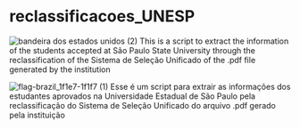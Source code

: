 # reclassificacoes_UNESP
![bandeira dos estados unidos (2)](https://github.com/rafaelbkneip/cheat-sheet/assets/69248454/18a1e69e-cb09-49d1-b434-a0d96bd3bd14)
This is a script to extract the information of the students accepted at São Paulo State University through the reclassification of the Sistema de Seleção Unificado of the .pdf file generated by the institution

![flag-brazil_1f1e7-1f1f7 (1)](https://github.com/rafaelbkneip/cheat-sheet/assets/69248454/2908a5bb-8737-4d4c-bfb5-b53c2b6a9c5f)
Esse é um script para extrair as informações dos estudantes aprovados na Universidade Estadual de São Paulo pela reclassificação do Sistema de Seleção Unificado do arquivo .pdf gerado pela instituição
